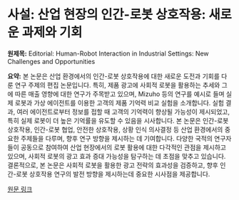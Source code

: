# 사설: 산업 현장의 인간-로봇 상호작용: 새로운 과제와 기회

**원제목:** Editorial: Human-Robot Interaction in Industrial Settings: New Challenges and Opportunities

**요약:** 본 논문은 산업 환경에서의 인간-로봇 상호작용에 대한 새로운 도전과 기회를 다룬 연구 주제의 편집 논문입니다. 특히, 제품 광고에 사회적 로봇을 활용하는 추세와 그에 따른 매출 영향에 대한 연구가 주목받고 있으며,  Mizuho 등의 연구를 예시로 들며  실제 로봇과 가상 에이전트를 이용한 고객의 제품 기억력 비교 실험을 소개합니다.  실험 결과, 여러 에이전트로부터 정보를 접할 때 고객의 기억력이 향상될 가능성이 제시되었고, 특히 실제 로봇이 더 높은 기억률을 유도할 수 있음을 시사합니다.  본 논문은 인간-로봇 상호작용, 인간-로봇 협업, 안전한 상호작용, 상황 인식 의사결정 등 산업 환경에서의 중요한 주제들을 다루며,  향후 연구 방향을 제시하는 데 기여합니다.  다양한 국적의 연구자들이 공동으로 참여하여  산업 현장에서의 로봇 활용에 대한 다각적인 관점을 제시하고 있으며,  사회적 로봇의 광고 효과 증대 가능성을 탐구하는 데 초점을 맞추고 있습니다.  결론적으로, 본 논문은 사회적 로봇을 활용한 광고 전략의 효과성을 검증하고,  향후 인간-로봇 상호작용 연구의 발전 방향을 제시하는데 중요한 시사점을 제공합니다.

[원문 링크](https://www.frontiersin.org/journals/robotics-and-ai/articles/10.3389/frobt.2025.1652426/abstract)
